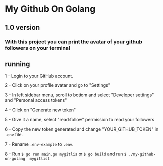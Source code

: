 # My Github On Golang

## 1.0 version

<h3>With this project you can print the avatar of your github followers on your terminal</h3>

## running

1 - Login to your GitHub account.

2 - Click on your profile avatar and go to "Settings"

3 - In left sidebar menu, scroll to bottom and select "Developer settings" and "Personal access tokens"

4 - Click on "Generate new token"

5 - Give it a name, select "read:follow" permission to read your followers

6 - Copy the new token generated and change "YOUR_GITHUB_TOKEN" in ``` .env ``` file.

7 - Rename ``` .env-example ``` to ``` .env ```.

8 - Run ``` $ go run main.go mygitlis ``` or ``` $ go build ``` and run ``` $ ./my-github-on-golang  mygitlist ```
